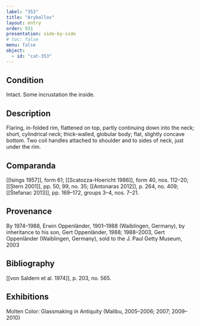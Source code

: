 ```yaml
---
label: "353"
title: "Aryballos"
layout: entry
order: 931
presentation: side-by-side
# toc: false
menu: false
object:
  - id: "cat-353"
---
```


## Condition

Intact. Some incrustation the inside.

## Description

Flaring, in-folded rim, flattened on top, partly continuing down into the neck; short, cylindrical neck; thick-walled, globular body; flat, slightly concave bottom. Two coil handles attached to shoulder and to sides of neck, just under the rim.

## Comparanda

[[Isings 1957]], form 61; [[Scatozza-Hoericht 1986]], form 40, nos. 112–20; [[Stern 2001]], pp. 50, 99, no. 35; [[Antonaras 2012]], p. 264, no. 409; [[Štefanac 2013]], pp. 169–172, groups 3–4, nos. 7–21.

## Provenance

By 1974–1988, Erwin Oppenländer, 1901–1988 (Waiblingen, Germany), by inheritance to his son, Gert Oppenländer, 1988; 1988–2003, Gert Oppenländer (Waiblingen, Germany), sold to the J. Paul Getty Museum, 2003

## Bibliography

[[von Saldern et al. 1974]], p. 203, no. 565.

## Exhibitions

Molten Color: Glassmaking in Antiquity (Malibu, 2005–2006; 2007; 2009–2010)